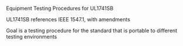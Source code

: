 Equipment Testing Procedures for UL1741SB

UL1741SB references IEEE 1547.1, with amendments

Goal is a testing procedure for the standard that is portable to different testing environments
